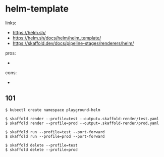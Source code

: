 # helm-template

links:

- https://helm.sh/
- https://helm.sh/docs/helm/helm_template/
- https://skaffold.dev/docs/pipeline-stages/renderers/helm/

pros:

-

cons:

-

## 101

```
$ kubectl create namespace playground-helm

$ skaffold render --profile=test --output=.skaffold-render/test.yaml
$ skaffold render --profile=prod --output=.skaffold-render/prod.yaml

$ skaffold run --profile=test --port-forward
$ skaffold run --profile=prod --port-forward

$ skaffold delete --profile=test
$ skaffold delete --profile=prod
```
